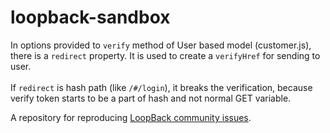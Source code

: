 # loopback-sandbox

In options provided to `verify` method of User based model (customer.js),
there is a `redirect` property. It is used to create a `verifyHref` for sending
to user.
<br><br>
 If `redirect` is hash path (like `/#/login`), it breaks the verification,
because verify token starts to be a part of hash and not normal GET variable.

A repository for reproducing [LoopBack community issues][wiki-issues].

[wiki-issues]: https://github.com/strongloop/loopback/wiki/Reporting-issues
